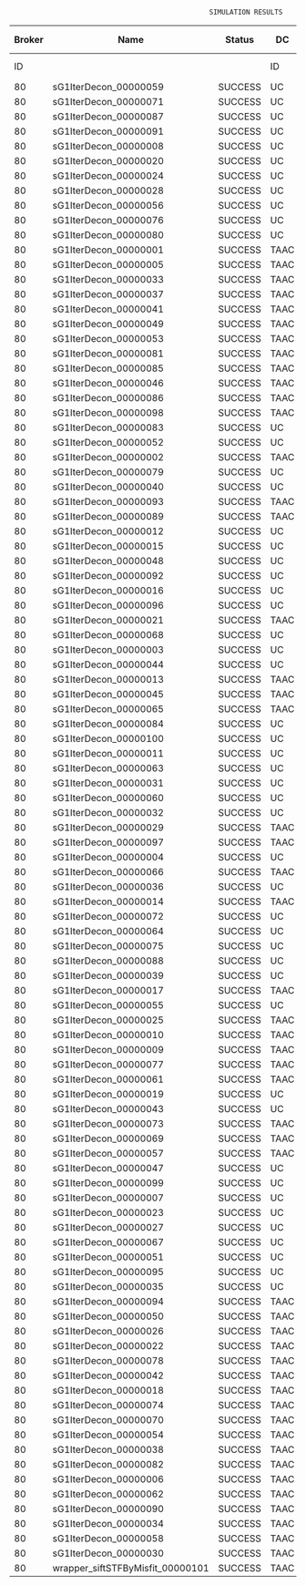 

                                                     SIMULATION RESULTS

|Broker|         Name         | Status|  DC  |Host|Host PEs |VM|   VM PEs|   VM MIPS|ActivityLen|StartTime|FinishTime|ExecTime
|------|----------------------|-------|------|----|---------|--|---------|----------|-----------|---------|----------|--------
|    ID|                      |       |    ID|  ID|CPU cores|ID|CPU cores|        MI|         MI|  Seconds|   Seconds| Seconds
|    80| sG1IterDecon_00000059|SUCCESS|    UC|   0|       12|322|        2|    1000.0|      56150|  86464.5|   87166.4|   701.9
|    80| sG1IterDecon_00000071|SUCCESS|    UC|   0|       12|322|        2|    1000.0|      56150|  86464.5|   87166.4|   701.9
|    80| sG1IterDecon_00000087|SUCCESS|    UC|   0|       12|322|        2|    1000.0|      56150|  86464.5|   87166.4|   701.9
|    80| sG1IterDecon_00000091|SUCCESS|    UC|   0|       12|322|        2|    1000.0|      56150|  86464.5|   87166.4|   701.9
|    80| sG1IterDecon_00000008|SUCCESS|    UC|   1|       12|323|        2|    1000.0|      56150|  86464.5|   87166.4|   701.9
|    80| sG1IterDecon_00000020|SUCCESS|    UC|   1|       12|323|        2|    1000.0|      56150|  86464.5|   87166.4|   701.9
|    80| sG1IterDecon_00000024|SUCCESS|    UC|   1|       12|323|        2|    1000.0|      56150|  86464.5|   87166.4|   701.9
|    80| sG1IterDecon_00000028|SUCCESS|    UC|   1|       12|323|        2|    1000.0|      56150|  86464.5|   87166.4|   701.9
|    80| sG1IterDecon_00000056|SUCCESS|    UC|   1|       12|323|        2|    1000.0|      56150|  86464.5|   87166.4|   701.9
|    80| sG1IterDecon_00000076|SUCCESS|    UC|   1|       12|323|        2|    1000.0|      56150|  86464.5|   87166.4|   701.9
|    80| sG1IterDecon_00000080|SUCCESS|    UC|   1|       12|323|        2|    1000.0|      56150|  86464.5|   87166.4|   701.9
|    80| sG1IterDecon_00000001|SUCCESS|  TAAC|   1|       12|320|        2|    1000.0|      56150|  86464.5|   87167.8|   703.3
|    80| sG1IterDecon_00000005|SUCCESS|  TAAC|   1|       12|320|        2|    1000.0|      56150|  86464.5|   87167.8|   703.3
|    80| sG1IterDecon_00000033|SUCCESS|  TAAC|   1|       12|320|        2|    1000.0|      56150|  86464.5|   87167.8|   703.3
|    80| sG1IterDecon_00000037|SUCCESS|  TAAC|   1|       12|320|        2|    1000.0|      56150|  86464.5|   87167.8|   703.3
|    80| sG1IterDecon_00000041|SUCCESS|  TAAC|   1|       12|320|        2|    1000.0|      56150|  86464.5|   87167.8|   703.3
|    80| sG1IterDecon_00000049|SUCCESS|  TAAC|   1|       12|320|        2|    1000.0|      56150|  86464.5|   87167.8|   703.3
|    80| sG1IterDecon_00000053|SUCCESS|  TAAC|   1|       12|320|        2|    1000.0|      56150|  86464.5|   87167.8|   703.3
|    80| sG1IterDecon_00000081|SUCCESS|  TAAC|   1|       12|320|        2|    1000.0|      56150|  86464.5|   87167.8|   703.3
|    80| sG1IterDecon_00000085|SUCCESS|  TAAC|   1|       12|320|        2|    1000.0|      56150|  86464.5|   87167.8|   703.3
|    80| sG1IterDecon_00000046|SUCCESS|  TAAC|   2|       12|321|        2|    1000.0|      56150|  86464.5|   87167.8|   703.3
|    80| sG1IterDecon_00000086|SUCCESS|  TAAC|   2|       12|321|        2|    1000.0|      56150|  86464.5|   87167.8|   703.3
|    80| sG1IterDecon_00000098|SUCCESS|  TAAC|   2|       12|321|        2|    1000.0|      56150|  86464.5|   87167.8|   703.3
|    80| sG1IterDecon_00000083|SUCCESS|    UC|   0|       12|322|        2|    1000.0|      59381|  86464.5|   87200.5|   736.0
|    80| sG1IterDecon_00000052|SUCCESS|    UC|   1|       12|323|        2|    1000.0|      61375|  86464.5|   87213.6|   749.1
|    80| sG1IterDecon_00000002|SUCCESS|  TAAC|   2|       12|321|        2|    1000.0|      60450|  86464.5|   87215.6|   751.1
|    80| sG1IterDecon_00000079|SUCCESS|    UC|   0|       12|322|        2|    1000.0|      83667|  86464.5|   87444.2|   979.6
|    80| sG1IterDecon_00000040|SUCCESS|    UC|   1|       12|323|        2|    1000.0|      91200|  86464.5|   87469.2|  1004.7
|    80| sG1IterDecon_00000093|SUCCESS|  TAAC|   1|       12|320|        2|    1000.0|      96311|  86464.5|   87489.2|  1024.7
|    80| sG1IterDecon_00000089|SUCCESS|  TAAC|   1|       12|320|        2|    1000.0|     115702|  86464.5|   87635.0|  1170.5
|    80| sG1IterDecon_00000012|SUCCESS|    UC|   1|       12|323|        2|    1000.0|     117306|  86464.5|   87678.1|  1213.6
|    80| sG1IterDecon_00000015|SUCCESS|    UC|   0|       12|322|        2|    1000.0|     115126|  86464.5|   87743.9|  1279.3
|    80| sG1IterDecon_00000048|SUCCESS|    UC|   1|       12|323|        2|    1000.0|     131219|  86464.5|   87782.9|  1318.4
|    80| sG1IterDecon_00000092|SUCCESS|    UC|   1|       12|323|        2|    1000.0|     135995|  86464.5|   87816.5|  1352.0
|    80| sG1IterDecon_00000016|SUCCESS|    UC|   1|       12|323|        2|    1000.0|     144034|  86464.5|   87869.1|  1404.6
|    80| sG1IterDecon_00000096|SUCCESS|    UC|   1|       12|323|        2|    1000.0|     146964|  86464.5|   87886.8|  1422.3
|    80| sG1IterDecon_00000021|SUCCESS|  TAAC|   1|       12|320|        2|    1000.0|     156382|  86464.5|   87921.5|  1457.0
|    80| sG1IterDecon_00000068|SUCCESS|    UC|   1|       12|323|        2|    1000.0|     162933|  86464.5|   87975.0|  1510.5
|    80| sG1IterDecon_00000003|SUCCESS|    UC|   0|       12|322|        2|    1000.0|     143490|  86464.5|   87999.7|  1535.1
|    80| sG1IterDecon_00000044|SUCCESS|    UC|   1|       12|323|        2|    1000.0|     168756|  86464.5|   88004.1|  1539.6
|    80| sG1IterDecon_00000013|SUCCESS|  TAAC|   1|       12|320|        2|    1000.0|     173487|  86464.5|   88033.3|  1568.8
|    80| sG1IterDecon_00000045|SUCCESS|  TAAC|   1|       12|320|        2|    1000.0|     193935|  86464.5|   88156.6|  1692.0
|    80| sG1IterDecon_00000065|SUCCESS|  TAAC|   1|       12|320|        2|    1000.0|     195345|  86464.5|   88164.4|  1699.8
|    80| sG1IterDecon_00000084|SUCCESS|    UC|   1|       12|323|        2|    1000.0|     231134|  86464.5|   88285.2|  1820.7
|    80| sG1IterDecon_00000100|SUCCESS|    UC|   1|       12|323|        2|    1000.0|     237950|  86464.5|   88312.4|  1847.9
|    80| sG1IterDecon_00000011|SUCCESS|    UC|   0|       12|322|        2|    1000.0|     182930|  86464.5|   88336.9|  1872.4
|    80| sG1IterDecon_00000063|SUCCESS|    UC|   0|       12|322|        2|    1000.0|     188230|  86464.5|   88379.4|  1914.9
|    80| sG1IterDecon_00000031|SUCCESS|    UC|   0|       12|322|        2|    1000.0|     190673|  86464.5|   88397.8|  1933.3
|    80| sG1IterDecon_00000060|SUCCESS|    UC|   1|       12|323|        2|    1000.0|     265578|  86464.5|   88409.5|  1945.0
|    80| sG1IterDecon_00000032|SUCCESS|    UC|   1|       12|323|        2|    1000.0|     270491|  86464.5|   88424.3|  1959.7
|    80| sG1IterDecon_00000029|SUCCESS|  TAAC|   1|       12|320|        2|    1000.0|     252025|  86464.5|   88447.7|  1983.2
|    80| sG1IterDecon_00000097|SUCCESS|  TAAC|   1|       12|320|        2|    1000.0|     274532|  86464.5|   88549.4|  2084.8
|    80| sG1IterDecon_00000004|SUCCESS|    UC|   1|       12|323|        2|    1000.0|     334964|  86464.5|   88585.4|  2120.9
|    80| sG1IterDecon_00000066|SUCCESS|  TAAC|   2|       12|321|        2|    1000.0|     190704|  86464.5|   88587.3|  2122.8
|    80| sG1IterDecon_00000036|SUCCESS|    UC|   1|       12|323|        2|    1000.0|     337139|  86464.5|   88589.8|  2125.3
|    80| sG1IterDecon_00000014|SUCCESS|  TAAC|   2|       12|321|        2|    1000.0|     197394|  86464.5|   88654.2|  2189.6
|    80| sG1IterDecon_00000072|SUCCESS|    UC|   1|       12|323|        2|    1000.0|     387256|  86464.5|   88665.1|  2200.6
|    80| sG1IterDecon_00000064|SUCCESS|    UC|   1|       12|323|        2|    1000.0|     394582|  86464.5|   88672.5|  2208.0
|    80| sG1IterDecon_00000075|SUCCESS|    UC|   0|       12|322|        2|    1000.0|     234888|  86464.5|   88709.4|  2244.9
|    80| sG1IterDecon_00000088|SUCCESS|    UC|   1|       12|323|        2|    1000.0|     467079|  86464.5|   88745.0|  2280.5
|    80| sG1IterDecon_00000039|SUCCESS|    UC|   0|       12|322|        2|    1000.0|     244204|  86464.5|   88770.4|  2305.9
|    80| sG1IterDecon_00000017|SUCCESS|  TAAC|   1|       12|320|        2|    1000.0|     341331|  86464.5|   88816.5|  2352.0
|    80| sG1IterDecon_00000055|SUCCESS|    UC|   0|       12|322|        2|    1000.0|     255737|  86464.5|   88840.0|  2375.5
|    80| sG1IterDecon_00000025|SUCCESS|  TAAC|   1|       12|320|        2|    1000.0|     358800|  86464.5|   88877.9|  2413.4
|    80| sG1IterDecon_00000010|SUCCESS|  TAAC|   2|       12|321|        2|    1000.0|     225339|  86464.5|   88920.5|  2455.9
|    80| sG1IterDecon_00000009|SUCCESS|  TAAC|   1|       12|320|        2|    1000.0|     391043|  86464.5|   88974.7|  2510.1
|    80| sG1IterDecon_00000077|SUCCESS|  TAAC|   1|       12|320|        2|    1000.0|     424669|  86464.5|   89058.7|  2594.2
|    80| sG1IterDecon_00000061|SUCCESS|  TAAC|   1|       12|320|        2|    1000.0|     449668|  86464.5|   89108.7|  2644.2
|    80| sG1IterDecon_00000019|SUCCESS|    UC|   0|       12|322|        2|    1000.0|     310565|  86464.5|   89143.0|  2678.5
|    80| sG1IterDecon_00000043|SUCCESS|    UC|   0|       12|322|        2|    1000.0|     315524|  86464.5|   89167.9|  2703.4
|    80| sG1IterDecon_00000073|SUCCESS|  TAAC|   1|       12|320|        2|    1000.0|     514833|  86464.5|   89206.7|  2742.2
|    80| sG1IterDecon_00000069|SUCCESS|  TAAC|   1|       12|320|        2|    1000.0|     517533|  86464.5|   89209.5|  2745.0
|    80| sG1IterDecon_00000057|SUCCESS|  TAAC|   1|       12|320|        2|    1000.0|     548071|  86464.5|   89240.0|  2775.5
|    80| sG1IterDecon_00000047|SUCCESS|    UC|   0|       12|322|        2|    1000.0|     378587|  86464.5|   89452.0|  2987.5
|    80| sG1IterDecon_00000099|SUCCESS|    UC|   0|       12|322|        2|    1000.0|     388369|  86464.5|   89491.2|  3026.6
|    80| sG1IterDecon_00000007|SUCCESS|    UC|   0|       12|322|        2|    1000.0|     417184|  86464.5|   89592.4|  3127.9
|    80| sG1IterDecon_00000023|SUCCESS|    UC|   0|       12|322|        2|    1000.0|     440432|  86464.5|   89662.3|  3197.8
|    80| sG1IterDecon_00000027|SUCCESS|    UC|   0|       12|322|        2|    1000.0|     452997|  86464.5|   89693.7|  3229.2
|    80| sG1IterDecon_00000067|SUCCESS|    UC|   0|       12|322|        2|    1000.0|     473732|  86464.5|   89735.2|  3270.7
|    80| sG1IterDecon_00000051|SUCCESS|    UC|   0|       12|322|        2|    1000.0|     478427|  86464.5|   89742.3|  3277.8
|    80| sG1IterDecon_00000095|SUCCESS|    UC|   0|       12|322|        2|    1000.0|     485151|  86464.5|   89749.1|  3284.5
|    80| sG1IterDecon_00000035|SUCCESS|    UC|   0|       12|322|        2|    1000.0|     493480|  86464.5|   89757.3|  3292.8
|    80| sG1IterDecon_00000094|SUCCESS|  TAAC|   2|       12|321|        2|    1000.0|     318396|  86464.5|   89760.2|  3295.7
|    80| sG1IterDecon_00000050|SUCCESS|  TAAC|   2|       12|321|        2|    1000.0|     318735|  86464.5|   89763.1|  3298.6
|    80| sG1IterDecon_00000026|SUCCESS|  TAAC|   2|       12|321|        2|    1000.0|     322630|  86464.5|   89794.3|  3329.8
|    80| sG1IterDecon_00000022|SUCCESS|  TAAC|   2|       12|321|        2|    1000.0|     357190|  86464.5|   90054.4|  3589.9
|    80| sG1IterDecon_00000078|SUCCESS|  TAAC|   2|       12|321|        2|    1000.0|     360476|  86464.5|   90077.6|  3613.0
|    80| sG1IterDecon_00000042|SUCCESS|  TAAC|   2|       12|321|        2|    1000.0|     368699|  86464.5|   90131.4|  3666.8
|    80| sG1IterDecon_00000018|SUCCESS|  TAAC|   2|       12|321|        2|    1000.0|     414263|  86464.5|   90406.0|  3941.5
|    80| sG1IterDecon_00000074|SUCCESS|  TAAC|   2|       12|321|        2|    1000.0|     424552|  86464.5|   90463.0|  3998.4
|    80| sG1IterDecon_00000070|SUCCESS|  TAAC|   2|       12|321|        2|    1000.0|     448310|  86464.5|   90581.8|  4117.2
|    80| sG1IterDecon_00000054|SUCCESS|  TAAC|   2|       12|321|        2|    1000.0|     450508|  86464.5|   90591.7|  4127.2
|    80| sG1IterDecon_00000038|SUCCESS|  TAAC|   2|       12|321|        2|    1000.0|     477933|  86464.5|   90701.5|  4237.0
|    80| sG1IterDecon_00000082|SUCCESS|  TAAC|   2|       12|321|        2|    1000.0|     479541|  86464.5|   90707.2|  4242.7
|    80| sG1IterDecon_00000006|SUCCESS|  TAAC|   2|       12|321|        2|    1000.0|     495411|  86464.5|   90754.9|  4290.4
|    80| sG1IterDecon_00000062|SUCCESS|  TAAC|   2|       12|321|        2|    1000.0|     512294|  86464.5|   90797.1|  4332.6
|    80| sG1IterDecon_00000090|SUCCESS|  TAAC|   2|       12|321|        2|    1000.0|     525791|  86464.5|   90824.2|  4359.6
|    80| sG1IterDecon_00000034|SUCCESS|  TAAC|   2|       12|321|        2|    1000.0|     550026|  86464.5|   90860.6|  4396.0
|    80| sG1IterDecon_00000058|SUCCESS|  TAAC|   2|       12|321|        2|    1000.0|     559233|  86464.5|   90869.7|  4405.2
|    80| sG1IterDecon_00000030|SUCCESS|  TAAC|   2|       12|321|        2|    1000.0|     560188|  86464.5|   90870.7|  4406.1
|    80|wrapper_siftSTFByMisfit_00000101|SUCCESS|  TAAC|   1|       12|320|        2|    1000.0|      13510|  90870.7|   90884.2|    13.5

